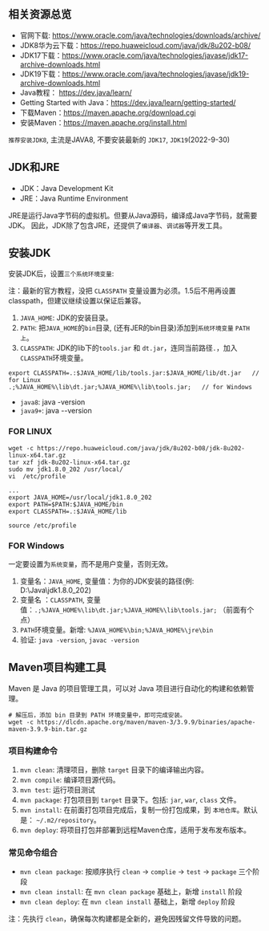 ## 相关资源总览

- 官网下载: https://www.oracle.com/java/technologies/downloads/archive/
- JDK8华为云下载：https://repo.huaweicloud.com/java/jdk/8u202-b08/
- JDK17下载：https://www.oracle.com/java/technologies/javase/jdk17-archive-downloads.html
- JDK19下载：https://www.oracle.com/java/technologies/javase/jdk19-archive-downloads.html
- Java教程： https://dev.java/learn/
- Getting Started with Java：https://dev.java/learn/getting-started/
- 下载Maven：https://maven.apache.org/download.cgi
- 安装Maven：https://maven.apache.org/install.html

`推荐安装JDK8`, 主流是JAVA8, 不要安装最新的 `JDK17`, `JDK19`(2022-9-30)


## JDK和JRE

- JDK：Java Development Kit
- JRE：Java Runtime Environment

JRE是运行Java字节码的虚拟机。但要从Java源码，编译成Java字节码，就需要JDK。
因此，JDK除了包含JRE，还提供了`编译器`、`调试器`等开发工具。


## 安装JDK

安装JDK后，设置`三个系统环境变量`:

注：最新的官方教程，没把 `CLASSPATH` 变量设置为必须。1.5后不用再设置classpath，但建议继续设置以保证后兼容。

1. `JAVA_HOME`: JDK的安装目录。
2. `PATH`: 把`JAVA_HOME`的`bin`目录, (还有JER的bin目录)添加到`系统环境变量` `PATH上`。
3. `CLASSPATH`: JDK的lib下的`tools.jar` 和 `dt.jar`，连同当前路径`.`，加入`CLASSPATH`环境变量。

```
export CLASSPATH=.:$JAVA_HOME/lib/tools.jar:$JAVA_HOME/lib/dt.jar   // for Linux
.;%JAVA_HOME%\lib\dt.jar;%JAVA_HOME%\lib\tools.jar;   // for Windows
```

- `java8`: java -version
- `java9+`: java --version

### FOR LINUX

```
wget -c https://repo.huaweicloud.com/java/jdk/8u202-b08/jdk-8u202-linux-x64.tar.gz
tar xzf jdk-8u202-linux-x64.tar.gz
sudo mv jdk1.8.0_202 /usr/local/
vi  /etc/profile

...
export JAVA_HOME=/usr/local/jdk1.8.0_202
export PATH=$PATH:$JAVA_HOME/bin
export CLASSPATH=.:$JAVA_HOME/lib

source /etc/profile
```

### FOR Windows

一定要设置为`系统变量`，而不是用户变量，否则无效。

1. 变量名：`JAVA_HOME`, 变量值：为你的JDK安装的路径(例: D:\Java\jdk1.8.0_202)
2. 变量名 ：`CLASSPATH`, 变量值：`.;%JAVA_HOME%\lib\dt.jar;%JAVA_HOME%\lib\tools.jar;` （前面有个点）
3. `PATH`环境变量。新增: `%JAVA_HOME%\bin;%JAVA_HOME%\jre\bin`
4. 验证: `java -version`, `javac -version`


## Maven项目构建工具

Maven 是 Java 的项目管理工具，可以对 Java 项目进行自动化的构建和依赖管理。

```
# 解压后，添加 bin 目录到 PATH 环境变量中，即可完成安装。
wget -c https://dlcdn.apache.org/maven/maven-3/3.9.9/binaries/apache-maven-3.9.9-bin.tar.gz
```

### 项目构建命令

1. `mvn clean`: 清理项目，删除 `target` 目录下的编译输出内容。
2. `mvn compile`: 编译项目源代码。
3. `mvn test`: 运行项目测试
4. `mvn package`: 打包项目到 `target` 目录下。包括: `jar`, `war`, `class` 文件。
5. `mvn install`: 在前面打包项目完成后，复制一份打包成果，到 `本地仓库`。默认是： `~/.m2/repository`。
6. `mvn deploy`: 将项目打包并部署到远程Maven仓库，适用于发布发布版本。

### 常见命令组合

- `mvn clean package`: 按顺序执行 `clean` -> `complie` -> `test` -> `package` 三个阶段
- `mvn clean install`: 在 `mvn clean package` 基础上，新增 `install` 阶段
- `mvn clean deploy`: 在 `mvn clean install` 基础上，新增 `deploy` 阶段

注：先执行 `clean`，确保每次构建都是全新的，避免因残留文件导致的问题。
